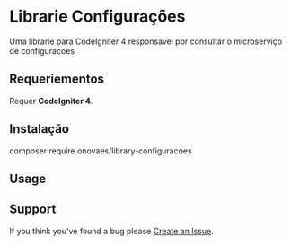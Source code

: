 # Librarie Configurações

Uma librarie para CodeIgniter 4 responsavel por consultar o microserviço de configuracoes

## Requeriementos
Requer **CodeIgniter 4**.

## Instalação

composer require onovaes/library-configuracoes

## Usage


## Support
If you think you've found a bug please [Create an Issue](https://github.com/onovaes/library-configuracoes/issues).
